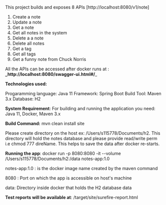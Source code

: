 
This project builds and exposes 8 APIs [http://localhost:8080/v1/note]

1. Create a note
2. Update a note
3. Get a note
4. Get all notes in the system
5. Delete a a note
6. Delete all notes
7. Get a tag
8. Get all tags
9. Get a funny note from Chuck Norris 

All the APIs can be accessed after docker runs at : **_http://localhost:8080/swagger-ui.html#/**_

**Technologies used:**

Progaramming language: Java 11
Framework: Spring Boot
Build Tool: Maven 3.x
Database: H2

**System Requirement**:
For building and running the application you need: Java 11, Docker, Maven 3.x

**Build Command:** 
mvn clean install site

Please create directory on the host ex: /Users/s115778/Documents/h2. This directory will hold the notes database
and please provide read/write perm i.e chmod 777 direName. This helps to save the data after docker re-starts.

**Running the app**: docker run -p 8080:8080  -it --volume  /Users/s115778/Documents/h2:/data notes-app:1.0

notes-app:1.0 : is the docker image name created by the maven command

8080 : Port on which the app is accessible on host's machine

data: Directory inside docker that holds the H2 database data


**Test reports will be available at**: /target/site/surefire-report.html